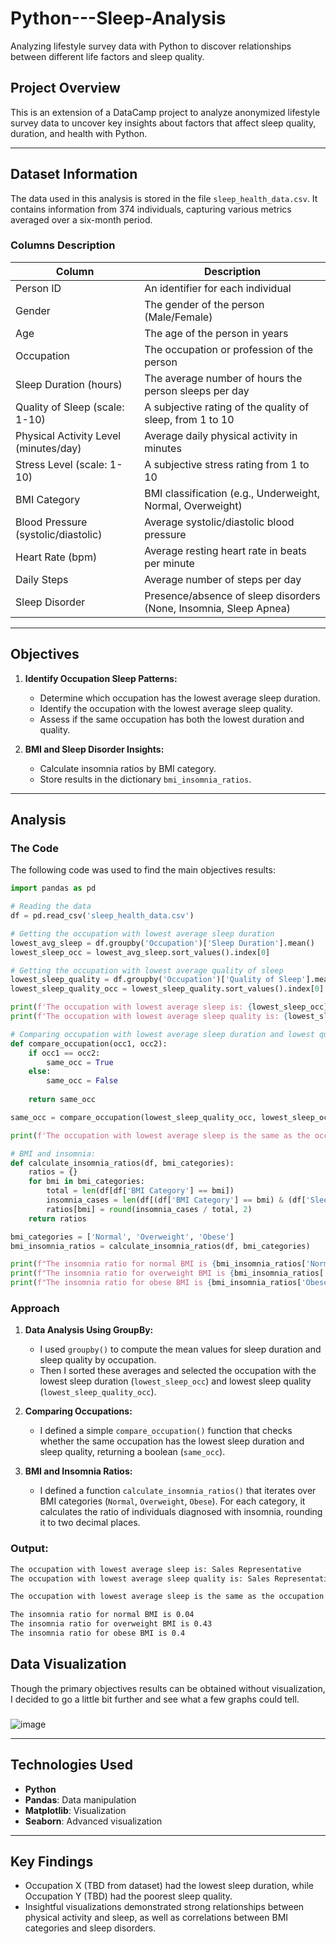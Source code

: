# Python---Sleep-Analysis
Analyzing lifestyle survey data with Python to discover relationships between different life factors and sleep quality.

## Project Overview
This is an extension of a DataCamp project to analyze anonymized lifestyle survey data to uncover key insights about factors that affect sleep quality, duration, and health with Python.

---

## Dataset Information

The data used in this analysis is stored in the file `sleep_health_data.csv`. It contains information from 374 individuals, capturing various metrics averaged over a six-month period.

### Columns Description

| Column                    | Description                                                                 |
|----------------------------|-----------------------------------------------------------------------------|
| Person ID                 | An identifier for each individual                                           |
| Gender                    | The gender of the person (Male/Female)                                      |
| Age                       | The age of the person in years                                              |
| Occupation                | The occupation or profession of the person                                  |
| Sleep Duration (hours)    | The average number of hours the person sleeps per day                       |
| Quality of Sleep (scale: 1-10) | A subjective rating of the quality of sleep, from 1 to 10               |
| Physical Activity Level (minutes/day) | Average daily physical activity in minutes                     |
| Stress Level (scale: 1-10) | A subjective stress rating from 1 to 10                                      |
| BMI Category              | BMI classification (e.g., Underweight, Normal, Overweight)                  |
| Blood Pressure (systolic/diastolic) | Average systolic/diastolic blood pressure                            |
| Heart Rate (bpm)          | Average resting heart rate in beats per minute                               |
| Daily Steps               | Average number of steps per day                                              |
| Sleep Disorder            | Presence/absence of sleep disorders (None, Insomnia, Sleep Apnea)            |

---

## Objectives

1. **Identify Occupation Sleep Patterns:**
   - Determine which occupation has the lowest average sleep duration.
   - Identify the occupation with the lowest average sleep quality.
   - Assess if the same occupation has both the lowest duration and quality.

2. **BMI and Sleep Disorder Insights:**
   - Calculate insomnia ratios by BMI category.
   - Store results in the dictionary `bmi_insomnia_ratios`.

---

## Analysis

### The Code
The following code was used to find the main objectives results:
```python
import pandas as pd

# Reading the data
df = pd.read_csv('sleep_health_data.csv')

# Getting the occupation with lowest average sleep duration
lowest_avg_sleep = df.groupby('Occupation')['Sleep Duration'].mean()
lowest_sleep_occ = lowest_avg_sleep.sort_values().index[0] 

# Getting the occupation with lowest average quality of sleep
lowest_sleep_quality = df.groupby('Occupation')['Quality of Sleep'].mean()
lowest_sleep_quality_occ = lowest_sleep_quality.sort_values().index[0]

print(f'The occupation with lowest average sleep is: {lowest_sleep_occ}')
print(f'The occupation with lowest average sleep quality is: {lowest_sleep_quality_occ}\n')

# Comparing occupation with lowest average sleep duration and lowest quality of sleep
def compare_occupation(occ1, occ2):
    if occ1 == occ2:
        same_occ = True
    else:
        same_occ = False
    
    return same_occ

same_occ = compare_occupation(lowest_sleep_quality_occ, lowest_sleep_occ)

print(f'The occupation with lowest average sleep is the same as the occupation with lowest average sleep quality: {same_occ}\n')

# BMI and insomnia:
def calculate_insomnia_ratios(df, bmi_categories):
    ratios = {}
    for bmi in bmi_categories:
        total = len(df[df['BMI Category'] == bmi])
        insomnia_cases = len(df[(df['BMI Category'] == bmi) & (df['Sleep Disorder'] == 'Insomnia')])
        ratios[bmi] = round(insomnia_cases / total, 2) 
    return ratios

bmi_categories = ['Normal', 'Overweight', 'Obese']
bmi_insomnia_ratios = calculate_insomnia_ratios(df, bmi_categories)

print(f"The insomnia ratio for normal BMI is {bmi_insomnia_ratios['Normal']}")
print(f"The insomnia ratio for overweight BMI is {bmi_insomnia_ratios['Overweight']}")
print(f"The insomnia ratio for obese BMI is {bmi_insomnia_ratios['Obese']}")
```

### Approach
1. **Data Analysis Using GroupBy:**  
   - I used `groupby()` to compute the mean values for sleep duration and sleep quality by occupation.  
   - Then I sorted these averages and selected the occupation with the lowest sleep duration (`lowest_sleep_occ`) and lowest sleep quality (`lowest_sleep_quality_occ`).  

2. **Comparing Occupations:**  
   - I defined a simple `compare_occupation()` function that checks whether the same occupation has the lowest sleep duration and sleep quality, returning a boolean (`same_occ`).  

3. **BMI and Insomnia Ratios:**  
   - I defined a function `calculate_insomnia_ratios()` that iterates over BMI categories (`Normal`, `Overweight`, `Obese`). For each category, it calculates the ratio of individuals diagnosed with insomnia, rounding it to two decimal places.  

### Output:
```bash
The occupation with lowest average sleep is: Sales Representative
The occupation with lowest average sleep quality is: Sales Representative

The occupation with lowest average sleep is the same as the occupation with lowest average sleep quality: True

The insomnia ratio for normal BMI is 0.04
The insomnia ratio for overweight BMI is 0.43
The insomnia ratio for obese BMI is 0.4
```

## Data Visualization
Though the primary objectives results can be obtained without visualization, I decided to go a little bit further and see what a few graphs could tell.

###
![image](https://github.com/user-attachments/assets/215df963-d5b8-4ac0-a83e-c66ad0714fad)

---

## Technologies Used
- **Python**
- **Pandas**: Data manipulation
- **Matplotlib**: Visualization
- **Seaborn**: Advanced visualization

---

## Key Findings
- Occupation X (TBD from dataset) had the lowest sleep duration, while Occupation Y (TBD) had the poorest sleep quality.
- Insightful visualizations demonstrated strong relationships between physical activity and sleep, as well as correlations between BMI categories and sleep disorders.

